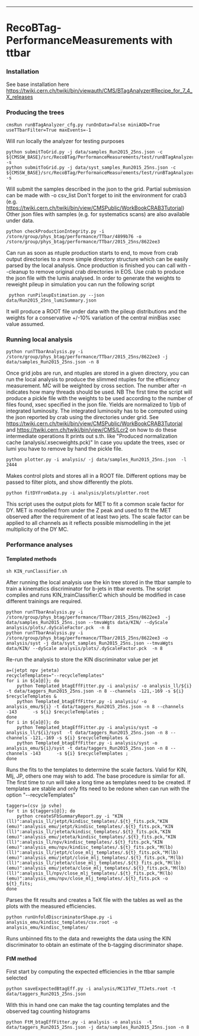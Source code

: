 ----------------------------------------------
# RecoBTag-PerformanceMeasurements with ttbar

### Installation
See base installation here
https://twiki.cern.ch/twiki/bin/viewauth/CMS/BTagAnalyzer#Recipe_for_7_4_X_releases

### Producing the trees
```
cmsRun runBTagAnalyzer_cfg.py runOnData=False miniAOD=True useTTbarFilter=True maxEvents=-1
```
Will run locally the analyzer for testing purposes
```
python submitToGrid.py -j data/samples_Run2015_25ns.json -c ${CMSSW_BASE}/src/RecoBTag/PerformanceMeasurements/test/runBTagAnalyzer_cfg.py -s
python submitToGrid.py -j data/syst_samples_Run2015_25ns.json -c ${CMSSW_BASE}/src/RecoBTag/PerformanceMeasurements/test/runBTagAnalyzer_cfg.py -s
```
Will submit the samples described in the json to the grid.
Partial submission can be made with -o csv_list
Don't forget to init the environment for crab3
(e.g. https://twiki.cern.ch/twiki/bin/view/CMSPublic/WorkBookCRAB3Tutorial)
Other json files with samples (e.g. for systematics scans) are also available under data.
```
python checkProductionIntegrity.py -i /store/group/phys_btag/performance/TTbar/4899b76 -o /store/group/phys_btag/performance/TTbar/2015_25ns/8622ee3
```
Can run as soon as ntuple production starts to end, to move from crab output directories to a more simple directory structure
which can be easily parsed by the local analysis. 
Once production is finished you can call with --cleanup to remove original crab directories in EOS.
Use crab to produce the json file with the lumis analysed. 
In order to generate the weights to reweight pileup in simulation you can run the following script
```
 python runPileupEstimation.py --json data/Run2015_25ns_lumiSummary.json
```
It will produce a ROOT file under data with the pileup distributions and the weights for
a conservative +/-10% variation of the central minBias xsec value assumed.

### Running local analysis
```
python runTTbarAnalysis.py -i /store/group/phys_btag/performance/TTbar/2015_25ns/8622ee3 -j data/samples_Run2015_25ns.json -n 8
```
Once grid jobs are run, and ntuples are stored in a given directory, you can run the local analysis to produce the slimmed ntuples for the efficiency measurement.
MC will be weighted by cross section. The number after -n indicates how many threads should be used.
NB The first time the script will produce a pickle file with the weights to be used according to the number of files found, xsec specified in the json file.
Yields are normalized to 1/pb of integrated luminosity.
The integrated luminosity has to be computed using the json reported by crab using the directories under grid.
See https://twiki.cern.ch/twiki/bin/view/CMSPublic/WorkBookCRAB3Tutorial and https://twiki.cern.ch/twiki/bin/view/CMS/Lcr2 on how to do these intermediate operations
It prints out s.th. like "Produced normalization cache (analysis/.xsecweights.pck)"
In case you update the trees, xsec or lumi you have to remove by hand the pickle file.
```
python plotter.py -i analysis/ -j data/samples_Run2015_25ns.json  -l 2444
```
Makes control plots and stores all in a ROOT file. Different options may be passed to filter plots, and show differently the plots. 
```
python fitDYFromData.py -i analysis/plots/plotter.root
```
This script uses the output plots for MET to fit a common scale factor for DY. MET is modelled from under the Z peak
and used to fit the MET observed after the requirement of at least two jets.
The scale factor can be applied to all channels as it reflects possible mismodelling in the jet multiplicity of the DY MC.

### Performance analyses

#### Templated methods
```
sh KIN_runClassifier.sh
```
After running the local analysis use the kin tree stored in the ttbar sample to train a kinematics discriminator for b-jets in ttbar events.
The script compiles and runs KIN_trainClassifier.C which should be modified in case different trainings are required.
```
python runTTbarAnalysis.py -i /store/group/phys_btag/performance/TTbar/2015_25ns/8622ee3  -j data/samples_Run2015_25ns.json --tmvaWgts data/KIN/ --dyScale analysis/plots/.dyScaleFactor.pck  -n 8
python runTTbarAnalysis.py -i /store/group/phys_btag/performance/TTbar/2015_25ns/8622ee3 -o analysis/syst -j data/syst_samples_Run2015_25ns.json --tmvaWgts data/KIN/ --dyScale analysis/plots/.dyScaleFactor.pck  -n 8
```
Re-run the analysis to store the KIN discriminator value per jet
```
a=(jetpt npv jeteta)
recycleTemplates="--recycleTemplates"
for i in ${a[@]}; do
    python Templated_btagEffFitter.py -i analysis/ -o analysis_ll/${i}  -t data/taggers_Run2015_25ns.json -n 8 --channels -121,-169 -s ${i} $recycleTemplates &
    python Templated_btagEffFitter.py -i analysis/ -o analysis_emu/${i} -t data/taggers_Run2015_25ns.json -n 8 --channels -143      -s ${i} $recycleTemplates ;
done
for i in ${a[@]}; do
    python Templated_btagEffFitter.py -i analysis/syst -o analysis_ll/${i}/syst  -t data/taggers_Run2015_25ns.json -n 8 --channels -121,-169 -s ${i} $recycleTemplates &
    python Templated_btagEffFitter.py -i analysis/syst -o analysis_emu/${i}/syst -t data/taggers_Run2015_25ns.json -n 8 --channels -143      -s ${i} $recycleTemplates ;
done

```
Runs the fits to the templates to determine the scale factors. Valid for KIN, Mlj, JP, others one may wish to add.
The base procedure is similar for all. The first time to run will take a long time as templates need to be created.
If templates are stable and only fits need to be redone when can run with the option "--recycleTemplates"
```
taggers=(csv jp svhe)
for t in ${taggers[@]}; do
    python createSFbSummaryReport.py -i "KIN (ll)":analysis_ll/jetpt/kindisc_templates/.${t}_fits.pck,"KIN (emu)":analysis_emu/jetpt/kindisc_templates/.${t}_fits.pck,"KIN (ll)":analysis_ll/jeteta/kindisc_templates/.${t}_fits.pck,"KIN (emu)":analysis_emu/jeteta/kindisc_templates/.${t}_fits.pck,"KIN (ll)":analysis_ll/npv/kindisc_templates/.${t}_fits.pck,"KIN (emu)":analysis_emu/npv/kindisc_templates/.${t}_fits.pck,"M(lb) (ll)":analysis_ll/jetpt/close_mlj_templates/.${t}_fits.pck,"M(lb) (emu)":analysis_emu/jetpt/close_mlj_templates/.${t}_fits.pck,"M(lb) (ll)":analysis_ll/jeteta/close_mlj_templates/.${t}_fits.pck,"M(lb) (emu)":analysis_emu/jeteta/close_mlj_templates/.${t}_fits.pck,"M(lb) (ll)":analysis_ll/npv/close_mlj_templates/.${t}_fits.pck,"M(lb) (emu)":analysis_emu/npv/close_mlj_templates/.${t}_fits.pck -o ${t}_fits;
done
```
Parses the fit results and creates a TeX file with the tables as well as the plots with the measured efficiencies.
```
python runUnfoldDiscriminatorShape.py -i analysis_emu/kindisc_templates/csv.root -o analysis_emu/kindisc_templates/
```
Runs unbinned fits to the data and reweights the data using the KIN discriminator to obtain an estimate
of the b-tagging discriminator shape. 


#### FtM method

First start by computing the expected efficiencies in the ttbar sample selected
```
python saveExpectedBtagEff.py -i analysis/MC13TeV_TTJets.root -t data/taggers_Run2015_25ns.json
```
With this in hand one can make the tag counting templates and the observed tag counting histograms
```
python FtM_btagEffFitter.py -i analysis -o analysis  -t data/taggers_Run2015_25ns.json -j data/samples_Run2015_25ns.json -n 8
```
